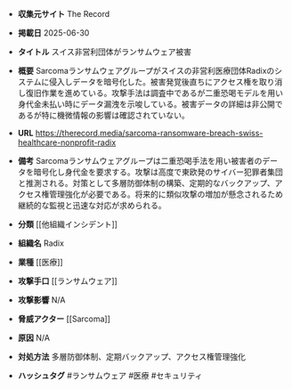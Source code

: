 - **収集元サイト**
The Record

- **掲載日**
2025-06-30

- **タイトル**
スイス非営利団体がランサムウェア被害

- **概要**
Sarcomaランサムウェアグループがスイスの非営利医療団体Radixのシステムに侵入しデータを暗号化した。被害発覚後直ちにアクセス権を取り消し復旧作業を進めている。攻撃手法は調査中であるが二重恐喝モデルを用い身代金未払い時にデータ漏洩を示唆している。被害データの詳細は非公開であるが特に機微情報の影響は確認されていない。

- **URL**
https://therecord.media/sarcoma-ransomware-breach-swiss-healthcare-nonprofit-radix

- **備考**
Sarcomaランサムウェアグループは二重恐喝手法を用い被害者のデータを暗号化し身代金を要求する。攻撃は高度で東欧発のサイバー犯罪者集団と推測される。対策として多層防御体制の構築、定期的なバックアップ、アクセス権管理強化が必要である。将来的に類似攻撃の増加が懸念されるため継続的な監視と迅速な対応が求められる。

- **分類**
[[他組織インシデント]]

- **組織名**
Radix

- **業種**
[[医療]]

- **攻撃手口**
[[ランサムウェア]]

- **攻撃影響**
N/A

- **脅威アクター**
[[Sarcoma]]

- **原因**
N/A

- **対処方法**
多層防御体制、定期バックアップ、アクセス権管理強化

- **ハッシュタグ**
#ランサムウェア #医療 #セキュリティ
